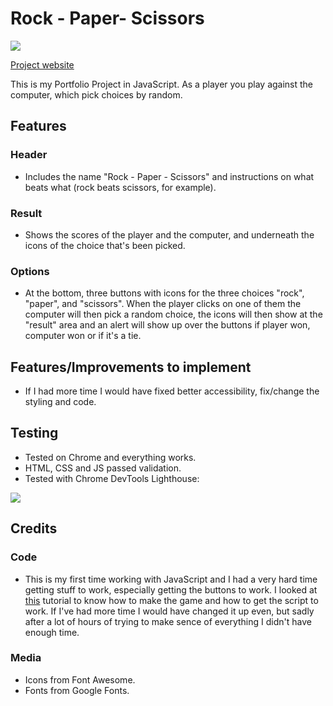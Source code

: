 <h1>Rock - Paper- Scissors</h1>
<img src=https://user-images.githubusercontent.com/122393963/219832336-c8b3c789-24d0-4bed-b5e1-01d8207eb965.jpg>

[Project website](https://humanslaughter.github.io/portfolio-project-2/)

This is my Portfolio Project in JavaScript.
As a player you play against the computer, which pick choices by random.

## Features
### Header
- Includes the name "Rock - Paper - Scissors" and instructions on what beats what (rock beats scissors, for example).

### Result
- Shows the scores of the player and the computer, and underneath the icons of the choice that's been picked.

### Options
- At the bottom, three buttons with icons for the three choices "rock", "paper", and "scissors". When the player clicks on one of them the computer will then pick
a random choice, the icons will then show at the "result" area and an alert will show up over the buttons if player won, computer won or if it's a tie.

## Features/Improvements to implement
- If I had more time I would have fixed better accessibility, fix/change the styling and code.

## Testing
- Tested on Chrome and everything works.
- HTML, CSS and JS passed validation.
- Tested with Chrome DevTools Lighthouse:
<img src=https://user-images.githubusercontent.com/122393963/219839137-d969f22f-a3c8-4261-9159-d18ee04d519d.jpg>

## Credits
### Code
- This is my first time working with JavaScript and I had a very hard time getting stuff to work, especially getting the buttons to work. I looked at 
[this](https://javascript.plainenglish.io/building-a-rock-paper-scissors-game-with-javascript-bce23d39509d) tutorial to know how to make the game and how 
to get the script to work. If I've had more time I would have changed it up even, but sadly after a lot of hours of trying to make sence of everything I didn't
have enough time.
### Media
- Icons from Font Awesome.
- Fonts from Google Fonts.
